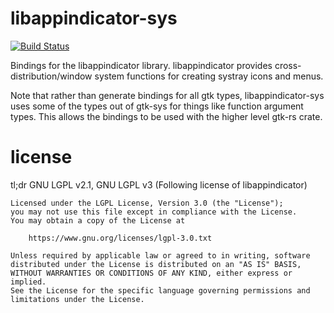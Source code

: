 # libappindicator-sys

[![Build Status](https://travis-ci.org/qdot/libappindicator-sys.svg?branch=master)](https://travis-ci.org/qdot/libappindicator-sys)

Bindings for the libappindicator library. libappindicator provides
cross-distribution/window system functions for creating systray icons
and menus.

Note that rather than generate bindings for all gtk types,
libappindicator-sys uses some of the types out of gtk-sys for things
like function argument types. This allows the bindings to be used with
the higher level gtk-rs crate.

# license

tl;dr GNU LGPL v2.1, GNU LGPL v3 (Following license of libappindicator)

    Licensed under the LGPL License, Version 3.0 (the "License");
    you may not use this file except in compliance with the License.
    You may obtain a copy of the License at
 
        https://www.gnu.org/licenses/lgpl-3.0.txt
 
    Unless required by applicable law or agreed to in writing, software
    distributed under the License is distributed on an "AS IS" BASIS,
    WITHOUT WARRANTIES OR CONDITIONS OF ANY KIND, either express or implied.
    See the License for the specific language governing permissions and
    limitations under the License.
